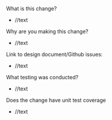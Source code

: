 What is this change?

* //text

Why are you making this change?

* //text

Link to design document/Github issues:

* //text

What testing was conducted?

* //text

Does the change have unit test coverage

* //text
